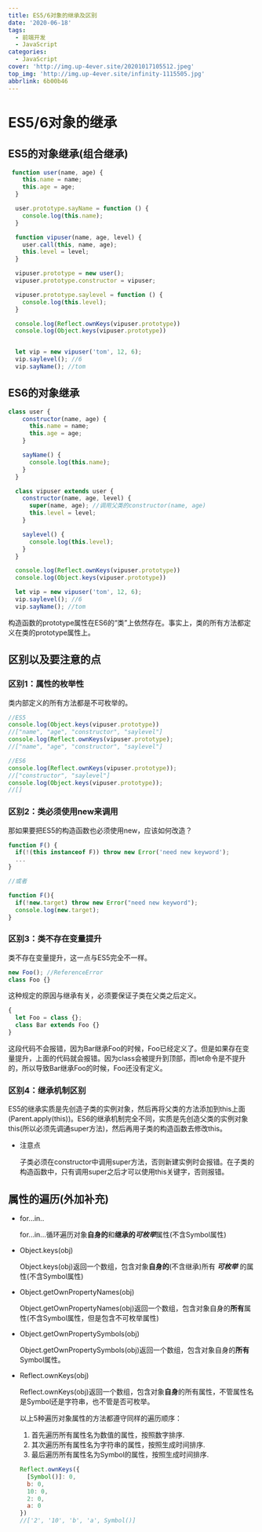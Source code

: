 ```yaml
---
title: ES5/6对象的继承及区别
date: '2020-06-18'
tags:
  - 前端开发
  - JavaScript
categories:
  - JavaScript
cover: 'http://img.up-4ever.site/20201017105512.jpeg'
top_img: 'http://img.up-4ever.site/infinity-1115505.jpg'
abbrlink: 6b00b46
---
```

# ES5/6对象的继承

## ES5的对象继承(组合继承)

```javascript
 function user(name, age) {
    this.name = name;
    this.age = age;
  }

  user.prototype.sayName = function () {
    console.log(this.name);
  }

  function vipuser(name, age, level) {
    user.call(this, name, age);
    this.level = level;
  }

  vipuser.prototype = new user();
  vipuser.prototype.constructor = vipuser;

  vipuser.prototype.saylevel = function () {
    console.log(this.level);
  }

  console.log(Reflect.ownKeys(vipuser.prototype))
  console.log(Object.keys(vipuser.prototype))


  let vip = new vipuser('tom', 12, 6);
  vip.saylevel(); //6
  vip.sayName(); //tom
```

## ES6的对象继承

```javascript
class user {
    constructor(name, age) {
      this.name = name;
      this.age = age;
    }

    sayName() {
      console.log(this.name);
    }
  }

  class vipuser extends user {
    constructor(name, age, level) {
      super(name, age); //调用父类的constructor(name, age)
      this.level = level;
    }

    saylevel() {
      console.log(this.level);
    }
  }

  console.log(Reflect.ownKeys(vipuser.prototype))
  console.log(Object.keys(vipuser.prototype))

  let vip = new vipuser('tom', 12, 6);
  vip.saylevel(); //6
  vip.sayName(); //tom
```

构造函数的prototype属性在ES6的“类”上依然存在。事实上，类的所有方法都定义在类的prototype属性上。

## 区别以及要注意的点

### 区别1：属性的枚举性

  类内部定义的所有方法都是不可枚举的。
  
  ```javascript
  //ES5
  console.log(Object.keys(vipuser.prototype))
  //["name", "age", "constructor", "saylevel"]
  console.log(Reflect.ownKeys(vipuser.prototype);
  //["name", "age", "constructor", "saylevel"]
  ```

  ```javascript
  //ES6
  console.log(Reflect.ownKeys(vipuser.prototype));
  //["constructor", "saylevel"]
  console.log(Object.keys(vipuser.prototype));
  //[]
  ```

### 区别2：类必须使用new来调用

  那如果要把ES5的构造函数也必须使用new，应该如何改造？

  ```javascript
  function F() {
    if(!(this instanceof F)) throw new Error('need new keyword');
    ...
  }

  //或者

  function F(){
    if(!new.target) throw new Error("need new keyword");
    console.log(new.target);
  }
  ```

### 区别3：类不存在变量提升

  类不存在变量提升，这一点与ES5完全不一样。

  ```javascript
  new Foo(); //ReferenceError
  class Foo {}
  ```
  
  这种规定的原因与继承有关，必须要保证子类在父类之后定义。

  ```javascript
  {
    let Foo = class {};
    class Bar extends Foo {}
  }
  ```

  这段代码不会报错，因为Bar继承Foo的时候，Foo已经定义了。但是如果存在变量提升，上面的代码就会报错。因为class会被提升到顶部，而let命令是不提升的，所以导致Bar继承Foo的时候，Foo还没有定义。

### 区别4：继承机制区别

  ES5的继承实质是先创造子类的实例对象，然后再将父类的方法添加到this上面(Parent.apply(this))。ES6的继承机制完全不同，实质是先创造父类的实例对象this(所以必须先调通super方法)，然后再用子类的构造函数去修改this。

- 注意点
  
  子类必须在constructor中调用super方法，否则新建实例时会报错。在子类的构造函数中，只有调用super之后才可以使用this关键字，否则报错。


## 属性的遍历(外加补充)

  - for...in..

    for...in...循环遍历对象**自身的**和**继承的*****可枚举***属性(不含Symbol属性)

  - Object.keys(obj)

    Object.keys(obj)返回一个数组，包含对象**自身的**(不含继承)所有 ***可枚举*** 的属性(不含Symbol属性)

  - Object.getOwnPropertyNames(obj)

    Object.getOwnPropertyNames(obj)返回一个数组，包含对象自身的**所有**属性(不含Symbol属性，但是包含不可枚举属性)

  - Object.getOwnPropertySymbols(obj)

    Object.getOwnPropertySymbols(obj)返回一个数组，包含对象自身的**所有**Symbol属性。

  - Reflect.ownKeys(obj)

    Reflect.ownKeys(obj)返回一个数组，包含对象**自身**的所有属性，不管属性名是Symbol还是字符串，也不管是否可枚举。

    以上5种遍历对象属性的方法都遵守同样的遍历顺序：

    1. 首先遍历所有属性名为数值的属性，按照数字排序.
    2. 其次遍历所有属性名为字符串的属性，按照生成时间排序.
    3. 最后遍历所有属性名为Symbol的属性，按照生成时间排序.

    ```javascript
    Reflect.ownKeys({
      [Symbol()]: 0,
      b: 0,
      10: 0,
      2: 0,
      a: 0
    })
    //['2', '10', 'b', 'a', Symbol()]
    ```
